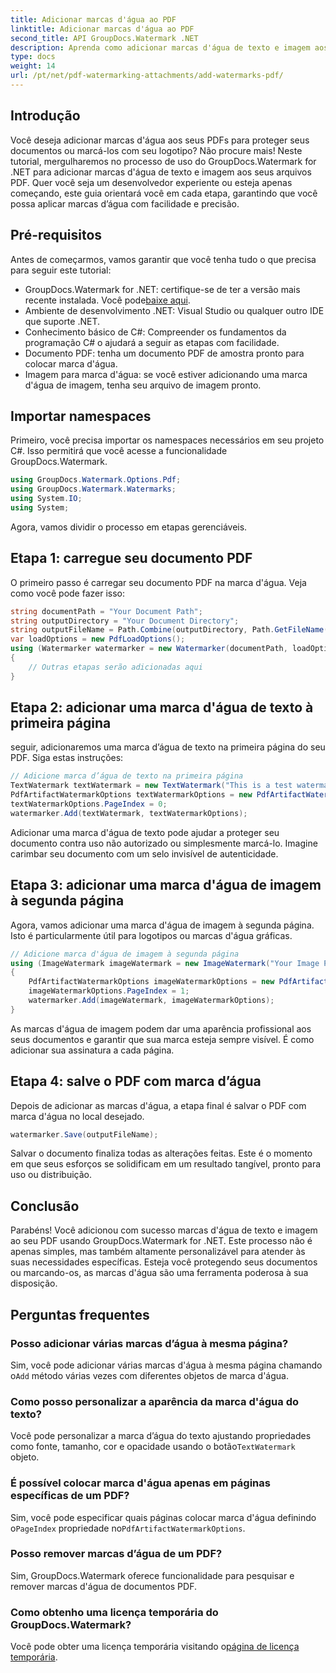 ```yaml
---
title: Adicionar marcas d'água ao PDF
linktitle: Adicionar marcas d'água ao PDF
second_title: API GroupDocs.Watermark .NET
description: Aprenda como adicionar marcas d'água de texto e imagem aos seus PDFs usando GroupDocs.Watermark for .NET com nosso guia passo a passo abrangente.
type: docs
weight: 14
url: /pt/net/pdf-watermarking-attachments/add-watermarks-pdf/
---
```

## Introdução
Você deseja adicionar marcas d'água aos seus PDFs para proteger seus documentos ou marcá-los com seu logotipo? Não procure mais! Neste tutorial, mergulharemos no processo de uso do GroupDocs.Watermark for .NET para adicionar marcas d'água de texto e imagem aos seus arquivos PDF. Quer você seja um desenvolvedor experiente ou esteja apenas começando, este guia orientará você em cada etapa, garantindo que você possa aplicar marcas d’água com facilidade e precisão.
## Pré-requisitos
Antes de começarmos, vamos garantir que você tenha tudo o que precisa para seguir este tutorial:
-  GroupDocs.Watermark for .NET: certifique-se de ter a versão mais recente instalada. Você pode[baixe aqui](https://releases.groupdocs.com/Watermark/net/).
- Ambiente de desenvolvimento .NET: Visual Studio ou qualquer outro IDE que suporte .NET.
- Conhecimento básico de C#: Compreender os fundamentos da programação C# o ajudará a seguir as etapas com facilidade.
- Documento PDF: tenha um documento PDF de amostra pronto para colocar marca d'água.
- Imagem para marca d'água: se você estiver adicionando uma marca d'água de imagem, tenha seu arquivo de imagem pronto.
## Importar namespaces
Primeiro, você precisa importar os namespaces necessários em seu projeto C#. Isso permitirá que você acesse a funcionalidade GroupDocs.Watermark.
```csharp
using GroupDocs.Watermark.Options.Pdf;
using GroupDocs.Watermark.Watermarks;
using System.IO;
using System;
```
Agora, vamos dividir o processo em etapas gerenciáveis.
## Etapa 1: carregue seu documento PDF
O primeiro passo é carregar seu documento PDF na marca d'água. Veja como você pode fazer isso:
```csharp
string documentPath = "Your Document Path";
string outputDirectory = "Your Document Directory";
string outputFileName = Path.Combine(outputDirectory, Path.GetFileName(documentPath));
var loadOptions = new PdfLoadOptions();
using (Watermarker watermarker = new Watermarker(documentPath, loadOptions))
{
    // Outras etapas serão adicionadas aqui
}
```
## Etapa 2: adicionar uma marca d'água de texto à primeira página
seguir, adicionaremos uma marca d’água de texto na primeira página do seu PDF. Siga estas instruções:
```csharp
// Adicione marca d’água de texto na primeira página
TextWatermark textWatermark = new TextWatermark("This is a test watermark", new Font("Arial", 8));
PdfArtifactWatermarkOptions textWatermarkOptions = new PdfArtifactWatermarkOptions();
textWatermarkOptions.PageIndex = 0;
watermarker.Add(textWatermark, textWatermarkOptions);
```

Adicionar uma marca d'água de texto pode ajudar a proteger seu documento contra uso não autorizado ou simplesmente marcá-lo. Imagine carimbar seu documento com um selo invisível de autenticidade.
## Etapa 3: adicionar uma marca d'água de imagem à segunda página
Agora, vamos adicionar uma marca d'água de imagem à segunda página. Isto é particularmente útil para logotipos ou marcas d'água gráficas.
```csharp
// Adicione marca d'água de imagem à segunda página
using (ImageWatermark imageWatermark = new ImageWatermark("Your Image Path"))
{
    PdfArtifactWatermarkOptions imageWatermarkOptions = new PdfArtifactWatermarkOptions();
    imageWatermarkOptions.PageIndex = 1;
    watermarker.Add(imageWatermark, imageWatermarkOptions);
}
```

As marcas d'água de imagem podem dar uma aparência profissional aos seus documentos e garantir que sua marca esteja sempre visível. É como adicionar sua assinatura a cada página.
## Etapa 4: salve o PDF com marca d’água
Depois de adicionar as marcas d'água, a etapa final é salvar o PDF com marca d'água no local desejado.
```csharp
watermarker.Save(outputFileName);
```
Salvar o documento finaliza todas as alterações feitas. Este é o momento em que seus esforços se solidificam em um resultado tangível, pronto para uso ou distribuição.
## Conclusão
Parabéns! Você adicionou com sucesso marcas d'água de texto e imagem ao seu PDF usando GroupDocs.Watermark for .NET. Este processo não é apenas simples, mas também altamente personalizável para atender às suas necessidades específicas. Esteja você protegendo seus documentos ou marcando-os, as marcas d'água são uma ferramenta poderosa à sua disposição.
## Perguntas frequentes
### Posso adicionar várias marcas d’água à mesma página?
 Sim, você pode adicionar várias marcas d'água à mesma página chamando o`Add` método várias vezes com diferentes objetos de marca d'água.
### Como posso personalizar a aparência da marca d'água do texto?
 Você pode personalizar a marca d’água do texto ajustando propriedades como fonte, tamanho, cor e opacidade usando o botão`TextWatermark` objeto.
### É possível colocar marca d'água apenas em páginas específicas de um PDF?
 Sim, você pode especificar quais páginas colocar marca d'água definindo o`PageIndex` propriedade no`PdfArtifactWatermarkOptions`.
### Posso remover marcas d’água de um PDF?
Sim, GroupDocs.Watermark oferece funcionalidade para pesquisar e remover marcas d'água de documentos PDF.
### Como obtenho uma licença temporária do GroupDocs.Watermark?
Você pode obter uma licença temporária visitando o[página de licença temporária](https://purchase.groupdocs.com/temporary-license/).